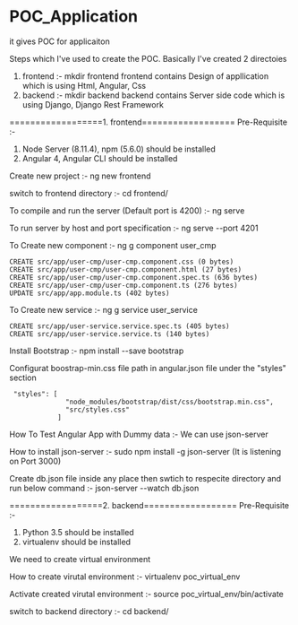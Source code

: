 # POC_Application
it gives POC for applicaiton

Steps which I've used to create the POC. Basically I've created 2 directoies
1. frontend :- mkdir frontend
frontend contains Design of appllication which is using Html, Angular, Css
2. backend :- mkdir backend
backend contains Server side code which is using Django, Django Rest Framework

==================1. frontend==================
Pre-Requisite :-
1. Node Server (8.11.4), npm (5.6.0) should be installed
2. Angular 4, Angular CLI should be installed

Create new project :- ng new frontend

switch to frontend directory :- cd frontend/

To compile and run the server (Default port is 4200) :- ng serve

To run server by host and port specification :- ng serve --port 4201

To Create new component :- ng g component user_cmp
```
CREATE src/app/user-cmp/user-cmp.component.css (0 bytes)
CREATE src/app/user-cmp/user-cmp.component.html (27 bytes)
CREATE src/app/user-cmp/user-cmp.component.spec.ts (636 bytes)
CREATE src/app/user-cmp/user-cmp.component.ts (276 bytes)
UPDATE src/app/app.module.ts (402 bytes)
````

To Create new service :- ng g service user_service
```
CREATE src/app/user-service.service.spec.ts (405 bytes)
CREATE src/app/user-service.service.ts (140 bytes)
```
Install Bootstrap :- npm install --save bootstrap 

Configurat boostrap-min.css file path in angular.json file under the "styles" section
```
 "styles": [
              "node_modules/bootstrap/dist/css/bootstrap.min.css",
              "src/styles.css"
            ]
 ```
How To Test Angular App with Dummy data :- We can use json-server

How to install json-server :- sudo npm install -g json-server (It is listening on Port 3000)

Create db.json file inside any place then swtich to respecite directory and run below command :-
json-server --watch db.json

==================2. backend==================
Pre-Requisite :- 
1. Python 3.5 should be installed
2. virtualenv should be installed

We need to create virtual environment

How to create virutal environment :- virtualenv poc_virtual_env

Activate created virutal environment :- source poc_virtual_env/bin/activate 

switch to backend directory :- cd backend/
